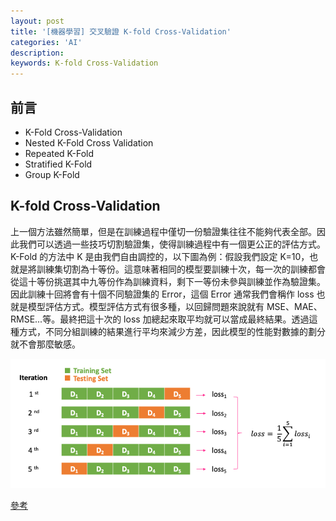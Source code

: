 ```yaml
---
layout: post
title: '[機器學習] 交叉驗證 K-fold Cross-Validation'
categories: 'AI'
description:
keywords: K-fold Cross-Validation
---
```


## 前言



- K-Fold Cross-Validation
- Nested K-Fold Cross Validation
- Repeated K-Fold
- Stratified K-Fold
- Group K-Fold


## K-fold Cross-Validation
上一個方法雖然簡單，但是在訓練過程中僅切一份驗證集往往不能夠代表全部。因此我們可以透過一些技巧切割驗證集，使得訓練過程中有一個更公正的評估方式。K-Fold 的方法中 K 是由我們自由調控的，以下圖為例：假設我們設定 K=10，也就是將訓練集切割為十等份。這意味著相同的模型要訓練十次，每一次的訓練都會從這十等份挑選其中九等份作為訓練資料，剩下一等份未參與訓練並作為驗證集。因此訓練十回將會有十個不同驗證集的 Error，這個 Error 通常我們會稱作 loss 也就是模型評估方式。模型評估方式有很多種，以回歸問題來說就有 MSE、MAE、RMSE...等。最終把這十次的 loss 加總起來取平均就可以當成最終結果。透過這種方式，不同分組訓練的結果進行平均來減少方差，因此模型的性能對數據的劃分就不會那麼敏感。

![](/images/posts/AI/2021/img1100708-3.png)

[參考](https://www.datavedas.com/k-fold-cross-validation/)